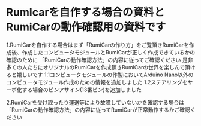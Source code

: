 # RumIcarを自作する場合の資料とRumiCarの動作確認用の資料です
1.RumiCarを自作する場合はまず「RumiCarの作り方」をご覧頂きRumiCarを作成後、作成したコンピュータモジュールとRumiCarが正しく作成できているかの確認のために
「RumiCarの動作確認方法」の内容に従ってご確認ください
是非多くの人たちにオリジナルのRumiCarを作成頂きRumiCarの世界を楽しんで頂けると嬉しいです
1.1コンピュータモジュールの作製においてArduino Nano以外のコンピュータモジュール作成のための情報を追加しました
1.2ステアリングをサーボ化する場合のピンアサイン(13番ピン)を追加しました

2.RumiCarを受け取ったり運送等により故障していないかを確認する場合は「RumiCarの動作確認方法」の内容に従ってRumiCarが正常動作するかご確認ください
